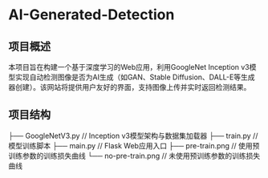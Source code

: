 # AI-Generated-Detection

## 项目概述
本项目旨在构建一个基于深度学习的Web应用，利用GoogleNet Inception v3模型实现自动检测图像是否为AI生成（如GAN、Stable Diffusion、DALL-E等生成器创建）。该网站将提供用户友好的界面，支持图像上传并实时返回检测结果。

## 项目结构
├── GoogleNetV3.py // Inception v3模型架构与数据集加载器
├── train.py // 模型训练脚本
├── main.py // Flask Web应用入口
├── pre-train.png // 使用预训练参数的训练损失曲线
└── no-pre-train.png // 未使用预训练参数的训练损失曲线
